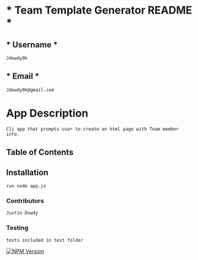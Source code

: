 # * Team Template Generator README * 
## * Username *
    Jdowdy9k  
## * Email *
    Jdowdy9k@gmail.com 
# App Description 
    Cli app that prompts user to create an html page with Team member info. 
## Table of Contents 
     
## Installation 
    run node app.js 
### Contributors 
    Justin Dowdy 
### Testing 
    tests included in test folder 

                
[![NPM Version](https://img.shields.io/npm/v/npm.svg?style=flat)]()